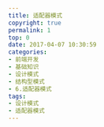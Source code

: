 ```yaml
---
title: 适配器模式
copyright: true
permalink: 1
top: 0
date: 2017-04-07 10:30:59
categories:
- 前端开发
- 基础知识
- 设计模式
- 结构型模式
- 6.适配器模式
tags:
- 设计模式
- 适配器模式
---
```

